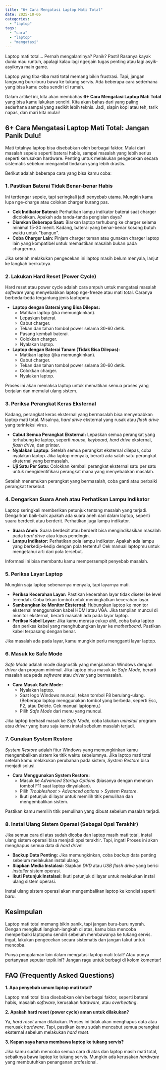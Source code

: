 ```yaml
---
title: "6+ Cara Mengatasi Laptop Mati Total"
date: 2025-10-06
categories: 
  - "laptop"
tags: 
  - "cara"
  - "laptop"
  - "mengatasi"
---
```


Laptop mati total… Pernah mengalaminya? Panik? Pasti! Rasanya kayak dunia mau runtuh, apalagi kalau lagi ngerjain tugas penting atau lagi asyik-asyiknya main game.

Laptop yang tiba-tiba mati total memang bikin frustrasi. Tapi, jangan langsung buru-buru bawa ke tukang servis. Ada beberapa cara sederhana yang bisa kamu coba sendiri di rumah.

Dalam artikel ini, kita akan membahas **6+ Cara Mengatasi Laptop Mati Total** yang bisa kamu lakukan sendiri. Kita akan bahas dari yang paling sederhana sampai yang sedikit lebih teknis. Jadi, siapin kopi atau teh, tarik napas, dan mari kita mulai!

## 6+ Cara Mengatasi Laptop Mati Total: Jangan Panik Dulu!

Mati totalnya laptop bisa disebabkan oleh berbagai faktor. Mulai dari masalah sepele seperti baterai habis, sampai masalah yang lebih serius seperti kerusakan hardware. Penting untuk melakukan pengecekan secara sistematis sebelum mengambil tindakan yang lebih drastis.

Berikut adalah beberapa cara yang bisa kamu coba:

### 1\. Pastikan Baterai Tidak Benar-benar Habis

Ini terdengar sepele, tapi seringkali jadi penyebab utama. Mungkin kamu lupa nge-charge atau colokan charger kurang pas.

- **Cek Indikator Baterai:** Perhatikan lampu indikator baterai saat charger dicolokkan. Apakah ada tanda-tanda pengisian daya?
- **Diamkan Beberapa Saat:** Biarkan laptop terhubung ke charger selama minimal 15-30 menit. Kadang, baterai yang benar-benar kosong butuh waktu untuk "bangun".
- **Coba Charger Lain:** Pinjam charger teman atau gunakan charger laptop lain yang kompatibel untuk memastikan masalah bukan pada chargermu.

Jika setelah melakukan pengecekan ini laptop masih belum menyala, lanjut ke langkah berikutnya.

### 2\. Lakukan Hard Reset (Power Cycle)

Hard reset atau power cycle adalah cara ampuh untuk mengatasi masalah _software_ yang menyebabkan laptop nge-freeze atau mati total. Caranya berbeda-beda tergantung jenis laptopmu.

- **Laptop dengan Baterai yang Bisa Dilepas:**
    - Matikan laptop (jika memungkinkan).
    - Lepaskan baterai.
    - Cabut charger.
    - Tekan dan tahan tombol power selama 30-60 detik.
    - Pasang kembali baterai.
    - Colokkan charger.
    - Nyalakan laptop.
- **Laptop dengan Baterai Tanam (Tidak Bisa Dilepas):**
    - Matikan laptop (jika memungkinkan).
    - Cabut charger.
    - Tekan dan tahan tombol power selama 30-60 detik.
    - Colokkan charger.
    - Nyalakan laptop.

Proses ini akan memaksa laptop untuk mematikan semua proses yang berjalan dan memulai ulang sistem.

### 3\. Periksa Perangkat Keras Eksternal

Kadang, perangkat keras eksternal yang bermasalah bisa menyebabkan laptop mati total. Misalnya, _hard drive_ eksternal yang rusak atau _flash drive_ yang terinfeksi virus.

- **Cabut Semua Perangkat Eksternal:** Lepaskan semua perangkat yang terhubung ke laptop, seperti _mouse_, _keyboard_, _hard drive_ eksternal, _flash drive_, dan printer.
- **Nyalakan Laptop:** Setelah semua perangkat eksternal dilepas, coba nyalakan laptop. Jika laptop menyala, berarti ada salah satu perangkat eksternal yang bermasalah.
- **Uji Satu Per Satu:** Colokkan kembali perangkat eksternal satu per satu untuk mengidentifikasi perangkat mana yang menyebabkan masalah.

Setelah menemukan perangkat yang bermasalah, coba ganti atau perbaiki perangkat tersebut.

### 4\. Dengarkan Suara Aneh atau Perhatikan Lampu Indikator

Laptop seringkali memberikan petunjuk tentang masalah yang terjadi. Dengarkan baik-baik apakah ada suara aneh dari dalam laptop, seperti suara berdecit atau berderit. Perhatikan juga lampu indikator.

- **Suara Aneh:** Suara berdecit atau berderit bisa mengindikasikan masalah pada _hard drive_ atau kipas pendingin.
- **Lampu Indikator:** Perhatikan pola lampu indikator. Apakah ada lampu yang berkedip-kedip dengan pola tertentu? Cek manual laptopmu untuk mengetahui arti dari pola tersebut.

Informasi ini bisa membantu kamu mempersempit penyebab masalah.

### 5\. Periksa Layar Laptop

Mungkin saja laptop sebenarnya menyala, tapi layarnya mati.

- **Periksa Kecerahan Layar:** Pastikan kecerahan layar tidak disetel ke level terendah. Coba tekan tombol untuk meningkatkan kecerahan layar.
- **Sambungkan ke Monitor Eksternal:** Hubungkan laptop ke monitor eksternal menggunakan kabel HDMI atau VGA. Jika tampilan muncul di monitor eksternal, berarti masalah ada pada layar laptop.
- **Periksa Kabel Layar:** Jika kamu merasa cukup ahli, coba buka laptop dan periksa kabel yang menghubungkan layar ke _motherboard_. Pastikan kabel terpasang dengan benar.

Jika masalah ada pada layar, kamu mungkin perlu mengganti layar laptop.

### 6\. Masuk ke Safe Mode

_Safe Mode_ adalah mode diagnostik yang menjalankan Windows dengan _driver_ dan program minimal. Jika laptop bisa masuk ke _Safe Mode_, berarti masalah ada pada _software_ atau _driver_ yang bermasalah.

- **Cara Masuk Safe Mode:**
    - Nyalakan laptop.
    - Saat logo Windows muncul, tekan tombol F8 berulang-ulang. (Beberapa laptop menggunakan tombol yang berbeda, seperti Esc, F2, atau Delete. Cek manual laptopmu.)
    - Pilih _Safe Mode_ dari menu yang muncul.

Jika laptop berhasil masuk ke _Safe Mode_, coba lakukan _uninstall_ program atau _driver_ yang baru saja kamu instal sebelum masalah terjadi.

### 7\. Gunakan System Restore

_System Restore_ adalah fitur Windows yang memungkinkan kamu mengembalikan sistem ke titik waktu sebelumnya. Jika laptop mati total setelah kamu melakukan perubahan pada sistem, _System Restore_ bisa menjadi solusi.

- **Cara Menggunakan System Restore:**
    - Masuk ke _Advanced Startup Options_ (biasanya dengan menekan tombol F11 saat laptop dinyalakan).
    - Pilih _Troubleshoot_ > _Advanced options_ > _System Restore_.
    - Ikuti petunjuk di layar untuk memilih titik pemulihan dan mengembalikan sistem.

Pastikan kamu memilih titik pemulihan yang dibuat sebelum masalah terjadi.

### 8\. Instal Ulang Sistem Operasi (Sebagai Opsi Terakhir)

Jika semua cara di atas sudah dicoba dan laptop masih mati total, instal ulang sistem operasi bisa menjadi opsi terakhir. Tapi, ingat! Proses ini akan menghapus semua data di _hard drive_!

- **Backup Data Penting:** Jika memungkinkan, coba _backup_ data penting sebelum melakukan instal ulang.
- **Siapkan Media Instalasi:** Siapkan _DVD_ atau _USB flash drive_ yang berisi _installer_ sistem operasi.
- **Ikuti Petunjuk Instalasi:** Ikuti petunjuk di layar untuk melakukan instal ulang sistem operasi.

Instal ulang sistem operasi akan mengembalikan laptop ke kondisi seperti baru.

## Kesimpulan

Laptop mati total memang bikin panik, tapi jangan buru-buru nyerah. Dengan mengikuti langkah-langkah di atas, kamu bisa mencoba memperbaiki laptopmu sendiri sebelum membawanya ke tukang servis. Ingat, lakukan pengecekan secara sistematis dan jangan takut untuk mencoba.

Punya pengalaman lain dalam mengatasi laptop mati total? Atau punya pertanyaan seputar topik ini? Jangan ragu untuk berbagi di kolom komentar!

## FAQ (Frequently Asked Questions)

**1\. Apa penyebab umum laptop mati total?**

Laptop mati total bisa disebabkan oleh berbagai faktor, seperti baterai habis, masalah _software_, kerusakan _hardware_, atau _overheating_.

**2\. Apakah hard reset (power cycle) aman untuk dilakukan?**

Ya, _hard reset_ aman dilakukan. Proses ini tidak akan menghapus data atau merusak _hardware_. Tapi, pastikan kamu sudah mencabut semua perangkat eksternal sebelum melakukan _hard reset_.

**3\. Kapan saya harus membawa laptop ke tukang servis?**

Jika kamu sudah mencoba semua cara di atas dan laptop masih mati total, sebaiknya bawa laptop ke tukang servis. Mungkin ada kerusakan _hardware_ yang membutuhkan penanganan profesional.
